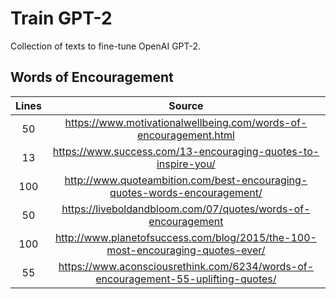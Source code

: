 # Train GPT-2

Collection of texts to fine-tune OpenAI GPT-2.

## Words of Encouragement

| Lines | Source |  
|:-----:|:------:|
| 50 | https://www.motivationalwellbeing.com/words-of-encouragement.html |
| 13 | https://www.success.com/13-encouraging-quotes-to-inspire-you/ |
| 100 | http://www.quoteambition.com/best-encouraging-quotes-words-encouragement/ |
| 50 | https://liveboldandbloom.com/07/quotes/words-of-encouragement |
| 100 | http://www.planetofsuccess.com/blog/2015/the-100-most-encouraging-quotes-ever/ |
| 55 | https://www.aconsciousrethink.com/6234/words-of-encouragement-55-uplifting-quotes/ |
